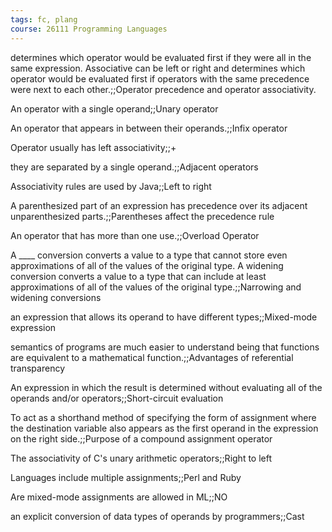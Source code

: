 ```yaml
---
tags: fc, plang
course: 26111 Programming Languages
---
```


determines which operator would be evaluated first if they were all in the same expression. Associative can be left or right and determines which operator would be evaluated first if operators with the same precedence were next to each other.;;Operator precedence and operator associativity.

An operator with a single operand;;Unary operator

An operator that appears in between their operands.;;Infix operator

Operator usually has left associativity;;+

they are separated by a single operand.;;Adjacent operators

Associativity rules are used by Java;;Left to right

A parenthesized part of an expression has precedence over its adjacent unparenthesized parts.;;Parentheses affect the precedence rule

An operator that has more than one use.;;Overload Operator

A ____ conversion converts a value to a type that cannot store even approximations of all of the values of the original type. A widening conversion converts a value to a type that can include at least approximations of all of the values of the original type.;;Narrowing and widening conversions

an expression that allows its operand to have different types;;Mixed-mode expression

semantics of programs are much easier to understand being that functions are equivalent to a mathematical function.;;Advantages of referential transparency

An expression in which the result is determined without evaluating all of the operands and/or operators;;Short-circuit evaluation

To act as a shorthand method of specifying the form of assignment where the destination variable also appears as the first operand in the expression on the right side.;;Purpose of a compound assignment operator

The associativity of C's unary arithmetic operators;;Right to left

Languages include multiple assignments;;Perl and Ruby

Are mixed-mode assignments are allowed in ML;;NO

an explicit conversion of data types of operands by programmers;;Cast